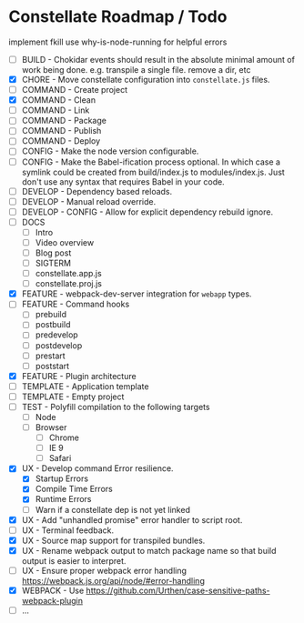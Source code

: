 # Constellate Roadmap / Todo

implement fkill
use why-is-node-running for helpful errors

 - [ ] BUILD - Chokidar events should result in the absolute minimal amount of work being done. e.g. transpile a single file. remove a dir, etc
 - [X] CHORE - Move constellate configuration into `constellate.js` files.
 - [ ] COMMAND - Create project
 - [X] COMMAND - Clean
 - [ ] COMMAND - Link
 - [ ] COMMAND - Package
 - [ ] COMMAND - Publish
 - [ ] COMMAND - Deploy
 - [ ] CONFIG - Make the node version configurable.
 - [ ] CONFIG - Make the Babel-ification process optional. In which case a symlink could be created from build/index.js to modules/index.js.  Just don't use any syntax that requires Babel in your code.
 - [ ] DEVELOP - Dependency based reloads.
 - [ ] DEVELOP - Manual reload override.
 - [ ] DEVELOP - CONFIG - Allow for explicit dependency rebuild ignore.
 - [ ] DOCS
   - [ ] Intro
   - [ ] Video overview
   - [ ] Blog post
   - [ ] SIGTERM
   - [ ] constellate.app.js
   - [ ] constellate.proj.js
 - [X] FEATURE - webpack-dev-server integration for `webapp` types.
 - [ ] FEATURE - Command hooks
   - [ ] prebuild
   - [ ] postbuild
   - [ ] predevelop
   - [ ] postdevelop
   - [ ] prestart
   - [ ] poststart
 - [X] FEATURE - Plugin architecture
 - [ ] TEMPLATE - Application template
 - [ ] TEMPLATE - Empty project
 - [ ] TEST - Polyfill compilation to the following targets
    - [ ] Node
    - [ ] Browser
       - [ ] Chrome
       - [ ] IE 9
       - [ ] Safari
 - [X] UX - Develop command Error resilience.
   - [X] Startup Errors
   - [X] Compile Time Errors
   - [X] Runtime Errors
   - [ ] Warn if a constellate dep is not yet linked
 - [X] UX - Add "unhandled promise" error handler to script root.
 - [ ] UX - Terminal feedback.
 - [X] UX - Source map support for transpiled bundles.
 - [X] UX - Rename webpack output to match package name so that build output is easier to interpret.
 - [ ] UX - Ensure proper webpack error handling https://webpack.js.org/api/node/#error-handling
 - [X] WEBPACK - Use https://github.com/Urthen/case-sensitive-paths-webpack-plugin
 - [ ] ...
